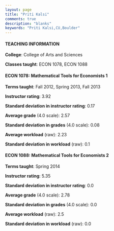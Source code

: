 ```yaml
---
layout: page
title: "Priti Kalsi" 
comments: true
description: "blanks"
keywords: "Priti Kalsi,CU,Boulder"
---
```

<head>
<script src="https://ajax.googleapis.com/ajax/libs/jquery/2.1.3/jquery.min.js"></script>
<script src="https://dl.dropboxusercontent.com/s/pc42nxpaw1ea4o9/highcharts.js?dl=0"></script>
<!-- <script src="../assets/js/highcharts.js"></script> -->
<style type="text/css">@font-face {
	font-family: "Bebas Neue";
	src: url(https://www.filehosting.org/file/details/544349/BebasNeue Regular.otf) format("opentype");
	}
	h1.Bebas { 
		font-family: "Bebas Neue", Verdana, Tahoma;
	}
</style>
</head>
	   
#### TEACHING INFORMATION

**College**: College of Arts and Sciences

**Classes taught**: ECON 1078, ECON 1088

#### ECON 1078: Mathematical Tools for Economists 1

**Terms taught**: Fall 2012, Spring 2013, Fall 2013

**Instructor rating**: 3.92

**Standard deviation in instructor rating**: 0.17

**Average grade** (4.0 scale): 2.57

**Standard deviation in grades** (4.0 scale): 0.08

**Average workload** (raw): 2.23

**Standard deviation in workload** (raw): 0.1

#### ECON 1088: Mathematical Tools for Economists 2

**Terms taught**: Spring 2014

**Instructor rating**: 5.35

**Standard deviation in instructor rating**: 0.0

**Average grade** (4.0 scale): 2.78

**Standard deviation in grades** (4.0 scale): 0.0

**Average workload** (raw): 2.5

**Standard deviation in workload** (raw): 0.0

